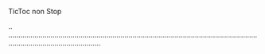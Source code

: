 TicToc non Stop

..
..........................................................................................................................................................................